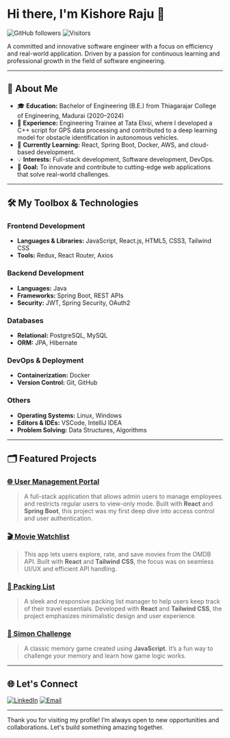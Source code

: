 # Hi there, I'm Kishore Raju 👋

![GitHub followers](https://img.shields.io/github/followers/kishorer03?label=Follow&style=social)
![Visitors](https://visitor-badge.glitch.me/badge?page_id=kishorer03)

A committed and innovative software engineer
with a focus on efficiency and real-world
application. Driven by a passion for continuous
learning and professional growth in the field of
software engineering.

---

## 🚀 About Me

- 🎓 **Education:** Bachelor of Engineering (B.E.) from Thiagarajar College of Engineering, Madurai (2020–2024)
- 💼 **Experience:** Engineering Trainee at Tata Elxsi, where I developed a C++ script for GPS data processing and contributed to a deep learning model for obstacle identification in autonomous vehicles.
- 🌱 **Currently Learning:** React, Spring Boot, Docker, AWS, and cloud-based development.
- 💡 **Interests:** Full-stack development, Software development, DevOps.
- 🎯 **Goal:** To innovate and contribute to cutting-edge web applications that solve real-world challenges.

---

## 🛠️ My Toolbox & Technologies

### **Frontend Development**
- **Languages & Libraries:** JavaScript, React.js, HTML5, CSS3, Tailwind CSS
- **Tools:** Redux, React Router, Axios

### **Backend Development**
- **Languages:** Java
- **Frameworks:** Spring Boot, REST APIs
- **Security:** JWT, Spring Security, OAuth2

### **Databases**
- **Relational:** PostgreSQL, MySQL
- **ORM:** JPA, Hibernate

### **DevOps & Deployment**
- **Containerization:** Docker
- **Version Control:** Git, GitHub

### **Others**
- **Operating Systems:** Linux, Windows
- **Editors & IDEs:** VSCode, IntelliJ IDEA
- **Problem Solving:** Data Structures, Algorithms

---

## 🗂️ Featured Projects

### [🌐 User Management Portal](https://github.com/kishorer03/MovieList)
> A full-stack application that allows admin users to manage employees and restricts regular users to view-only mode. Built with **React** and **Spring Boot**, this project was my first deep dive into access control and user authentication.

### [🎬 Movie Watchlist](https://github.com/kishorer03/MovieList)
> This app lets users explore, rate, and save movies from the OMDB API. Built with **React** and **Tailwind CSS**, the focus was on seamless UI/UX and efficient API handling.

### [🎒 Packing List](https://github.com/kishorer03/PackingList)
> A sleek and responsive packing list manager to help users keep track of their travel essentials. Developed with **React** and **Tailwind CSS**, the project emphasizes minimalistic design and user experience.

### [🧠 Simon Challenge](https://github.com/kishorer03/SimonGameChallenge)
> A classic memory game created using **JavaScript**. It’s a fun way to challenge your memory and learn how game logic works.
---

## 🌐 Let's Connect

[![LinkedIn](https://img.shields.io/badge/LinkedIn-KishoreR-blue?style=flat-square&logo=linkedin)](https://www.linkedin.com/in/kishorer-raju/)
[![Email](https://img.shields.io/badge/Email-kishorer03%40example.com-red?style=flat-square&logo=gmail)](mailto:kishoreraju1203@gmail.com)

---

Thank you for visiting my profile! I’m always open to new opportunities and collaborations. Let's build something amazing together.
